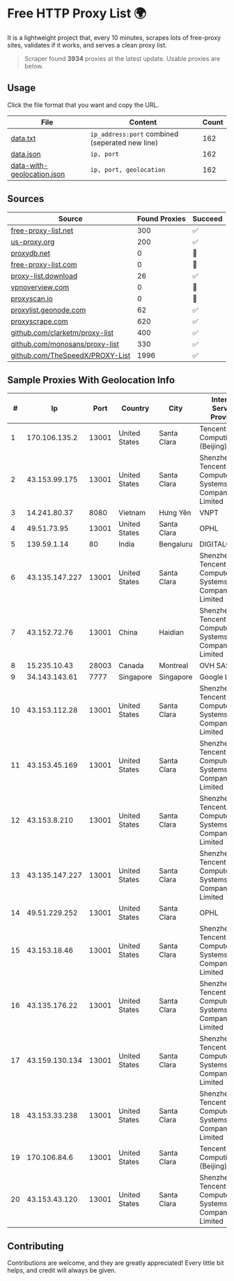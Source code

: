 
# Free HTTP Proxy List 🌍

It is a lightweight project that, every 10 minutes, scrapes lots of free-proxy sites, validates if it works, and serves a clean proxy list.


> Scraper found **3934** proxies at the latest update. Usable proxies are below.

## Usage

Click the file format that you want and copy the URL.


|File|Content|Count|
|----|-------|-----|
|[data.txt](https://raw.githubusercontent.com/themiralay/Proxy-List-World/master/data.txt)|`ip_address:port` combined (seperated new line)|162|
|[data.json](https://raw.githubusercontent.com/themiralay/Proxy-List-World/master/data.json)|`ip, port`|162|
|[data-with-geolocation.json](https://raw.githubusercontent.com/themiralay/Proxy-List-World/master/data-with-geolocation.json)|`ip, port, geolocation`|162|

## Sources

|Source|Found Proxies|Succeed|
|------|-------------|-------|
|[free-proxy-list.net](https://free-proxy-list.net)|300|✅|
|[us-proxy.org](https://www.us-proxy.org)|200|✅|
|[proxydb.net](http://proxydb.net)|0|🚫|
|[free-proxy-list.com](https://free-proxy-list.com/?page=&port=&type%5B%5D=http&type%5B%5D=https&up_time=0&search=Search)|0|🚫|
|[proxy-list.download](https://www.proxy-list.download/HTTP)|26|✅|
|[vpnoverview.com](https://vpnoverview.com/privacy/anonymous-browsing/free-proxy-servers)|0|🚫|
|[proxyscan.io](https://www.proxyscan.io)|0|🚫|
|[proxylist.geonode.com](https://proxylist.geonode.com/api/proxy-list?limit=300&page=1&sort_by=lastChecked&sort_type=desc&protocols=http,https)|62|✅|
|[proxyscrape.com](https://api.proxyscrape.com/v2/?request=displayproxies&protocol=http&timeout=10000&country=all&ssl=all&anonymity=all)|620|✅|
|[github.com/clarketm/proxy-list](https://raw.githubusercontent.com/clarketm/proxy-list/master/proxy-list-raw.txt)|400|✅|
|[github.com/monosans/proxy-list](https://raw.githubusercontent.com/monosans/proxy-list/main/proxies/http.txt)|330|✅|
|[github.com/TheSpeedX/PROXY-List](https://raw.githubusercontent.com/TheSpeedX/PROXY-List/master/http.txt)|1996|✅|


## Sample Proxies With Geolocation Info

|#|Ip|Port|Country|City|Internet Service Provider|
|-|--|----|-------|----|-------------------------|
|1|170.106.135.2|13001|United States|Santa Clara|Tencent Cloud Computing (Beijing) Co|
|2|43.153.99.175|13001|United States|Santa Clara|Shenzhen Tencent Computer Systems Company Limited|
|3|14.241.80.37|8080|Vietnam|Hưng Yên|VNPT|
|4|49.51.73.95|13001|United States|Santa Clara|OPHL|
|5|139.59.1.14|80|India|Bengaluru|DIGITALOCEAN|
|6|43.135.147.227|13001|United States|Santa Clara|Shenzhen Tencent Computer Systems Company Limited|
|7|43.152.72.76|13001|China|Haidian|Shenzhen Tencent Computer Systems Company Limited|
|8|15.235.10.43|28003|Canada|Montreal|OVH SAS|
|9|34.143.143.61|7777|Singapore|Singapore|Google LLC|
|10|43.153.112.28|13001|United States|Santa Clara|Shenzhen Tencent Computer Systems Company Limited|
|11|43.153.45.169|13001|United States|Santa Clara|Shenzhen Tencent Computer Systems Company Limited|
|12|43.153.8.210|13001|United States|Santa Clara|Shenzhen Tencent Computer Systems Company Limited|
|13|43.135.147.227|13001|United States|Santa Clara|Shenzhen Tencent Computer Systems Company Limited|
|14|49.51.229.252|13001|United States|Santa Clara|OPHL|
|15|43.153.18.46|13001|United States|Santa Clara|Shenzhen Tencent Computer Systems Company Limited|
|16|43.135.176.22|13001|United States|Santa Clara|Shenzhen Tencent Computer Systems Company Limited|
|17|43.159.130.134|13001|United States|Santa Clara|Shenzhen Tencent Computer Systems Company Limited|
|18|43.153.33.238|13001|United States|Santa Clara|Shenzhen Tencent Computer Systems Company Limited|
|19|170.106.84.6|13001|United States|Santa Clara|Tencent Cloud Computing (Beijing) Co|
|20|43.153.43.120|13001|United States|Santa Clara|Shenzhen Tencent Computer Systems Company Limited|



## Contributing

Contributions are welcome, and they are greatly appreciated! Every
little bit helps, and credit will always be given.

